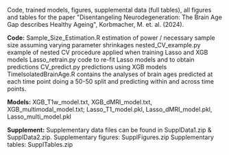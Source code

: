 Code, trained models, figures, supplemental data (full tables), all figures and tables for the paper "Disentangeling Neurodegeneration: The Brain Age Gap describes Healthy Ageing", Korbmacher, M. et. al. (2024).

**Code:**
Sample_Size_Estimation.R estimation of power / necessary sample size assuming varying parameter shrinkages
nested_CV_example.py example of nested CV procedure applied when training Lasso and XGB models
Lasso_retrain.py code to re-fit Lasso models and to obtain predictions
CV_predict.py predictions using XGB models
TimeIsolatedBrainAge.R contains the analyses of brain ages predicted at each time point doing a 50-50 split and predicting within and across time points.

**Models:**
XGB_T1w_model.txt, XGB_dMRI_model.txt, XGB_multimodal_model.txt; Lasso_T1_model.pkl, Lasso_dMRI_model.pkl, Lasso_multi_model.pkl

**Supplement:**
Supplementary data files can be found in SupplData1.zip & SupplData2.zip.
Supplementary figures: SupplFigures.zip
Supplementary tables: SupplTables.zip

